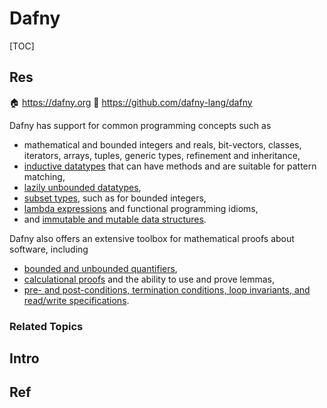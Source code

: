 # Dafny

[TOC]



## Res
🏠 https://dafny.org
🚧 https://github.com/dafny-lang/dafny

Dafny has support for common programming concepts such as 
- mathematical and bounded integers and reals, bit-vectors, classes, iterators, arrays, tuples, generic types, refinement and inheritance,
- [inductive datatypes](https://dafny.org/latest/DafnyRef/DafnyRef#sec-inductive-datatypes) that can have methods and are suitable for pattern matching,
- [lazily unbounded datatypes](https://dafny.org/latest/DafnyRef/DafnyRef#sec-co-inductive-datatypes),
- [subset types](https://dafny.org/latest/DafnyRef/DafnyRef#sec-subset-types), such as for bounded integers,
- [lambda expressions](https://dafny.org/latest/DafnyRef/DafnyRef#sec-lambda-expressions) and functional programming idioms,
- and [immutable and mutable data structures](https://dafny.org/latest/DafnyRef/DafnyRef#sec-collection-types).

Dafny also offers an extensive toolbox for mathematical proofs about software, including
- [bounded and unbounded quantifiers](https://dafny.org/latest/DafnyRef/DafnyRef#sec-quantifier-domains),
- [calculational proofs](https://dafny.org/latest/DafnyRef/DafnyRef#sec-calc-statement) and the ability to use and prove lemmas,
- [pre- and post-conditions, termination conditions, loop invariants, and read/write specifications](https://dafny.org/latest/DafnyRef/DafnyRef#sec-specification-clauses).


### Related Topics



## Intro



## Ref
